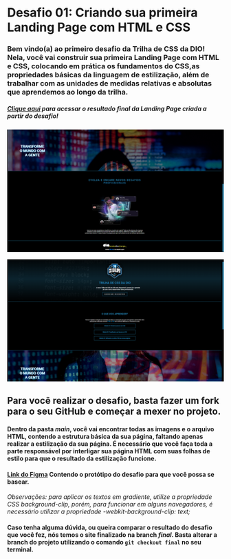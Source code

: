 # Desafio 01: Criando sua primeira Landing Page com HTML e CSS

### Bem vindo(a) ao primeiro desafio da Trilha de CSS da DIO! Nela, você vai construir sua primeira Landing Page com HTML e CSS, colocando em prática os fundamentos do CSS,as propriedades básicas da linguagem de estilização, além de trabalhar com as unidades de medidas relativas e absolutas que aprendemos ao longo da trilha.

##### [Clique aqui]() para acessar o resultado final da Landing Page criada a partir do desafio!

![image](./assets/images/readme/p2.png)

![image](./assets/images/readme/p1.png)

## Para você realizar o desafio, basta fazer um **fork** para o seu GitHub e começar a mexer no projeto.

#### Dentro da pasta *main*, você vai encontrar todas as imagens e o arquivo HTML, contendo a estrutura básica da sua página, faltando apenas realizar a estilização da sua página. É necessário que você faça toda a parte responsável por interligar sua página HTML com suas folhas de estilo para que o resultado da estilização funcione.

 #### [Link do Figma](https://www.figma.com/file/3PiokoJj9IhGDnNiWAJbz7/DIO---Desafio-01?node-id=2%3A6)  Contendo o protótipo do desafio para que você possa se basear.

*Observações: para aplicar os textos em gradiente, utilize a propriedade CSS background-clip, porém, para funcionar em alguns navegadores,
é necessário utilizar a propriedade -webkit-background-clip: text;*

#### Caso tenha alguma dúvida, ou queira comparar o resultado do desafio que você fez, nós temos o site finalizado na branch *final*. Basta alterar a branch do projeto utilizando o comando `git checkout final` no seu terminal.
